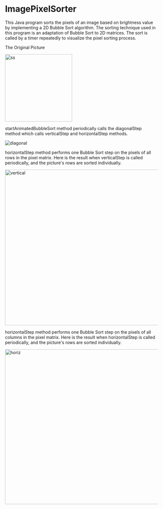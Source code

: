 # ImagePixelSorter
This Java program sorts the pixels of an image based on brightness value by implementing a 2D Bubble Sort algorithm. The sorting technique used in this program is an adaptation of Bubble Sort to 2D matrices. The sort is called by a timer repeatedly to visualize the pixel sorting process.

The Original Picture

<img width="221" alt="ss" src="https://github.com/ph7oeuf/Image-Pixel-Sorter/assets/77412814/2dc38214-7e10-4aa9-a591-2bebde4a1c4c">

startAnimatedBubbleSort method periodically calls the diagonalStep method which calls verticalStep and horizontalStep methods.

![diagonal](https://github.com/ph7oeuf/Image-Pixel-Sorter/assets/77412814/cbe9ba68-b4a7-450b-b255-5a18f8d737f1)

horizontalStep method performs one Bubble Sort step on the pixels of all rows in the pixel matrix.
Here is the result when verticalStep is called periodically, and the picture's rows are sorted individually.

<img width="511" alt="vertical" src="https://github.com/ph7oeuf/Image-Pixel-Sorter/assets/77412814/e6555968-c389-48bc-8436-24153e50806b">

horizontalStep method performs one Bubble Sort step on the pixels of all columns in the pixel matrix.
Here is the result when horizontalStep is called periodically, and the picture's rows are sorted individually.

<img width="509" alt="horiz" src="https://github.com/ph7oeuf/Image-Pixel-Sorter/assets/77412814/1f772e7b-8911-4d8b-9699-81e3a377d60d">


